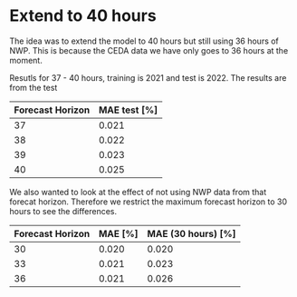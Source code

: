 # Extend to 40 hours

The idea was to extend the model to 40 hours but still using 36 hours of NWP. This is because the CEDA data we have only goes to 36 hours at the moment.

Resutls for 37 - 40 hours, training is 2021 and test is 2022. The results are from the test

| Forecast Horizon | MAE test [%] |
|------------------|--------------|
| 37               | 0.021        |             
| 38               | 0.022        |             
| 39               | 0.023        |             
| 40               | 0.025        |             

We also wanted to look at the effect of not using NWP data from that forecat horizon. 
Therefore we restrict the maximum forecast horizon to 30 hours to see the differences. 

| Forecast Horizon | MAE [%] | MAE (30 hours) [%] |
|------------------|---------|--------------------|
| 30               | 0.020   | 0.020              |
| 33               | 0.021   | 0.023              |
| 36               | 0.021   | 0.026              |


